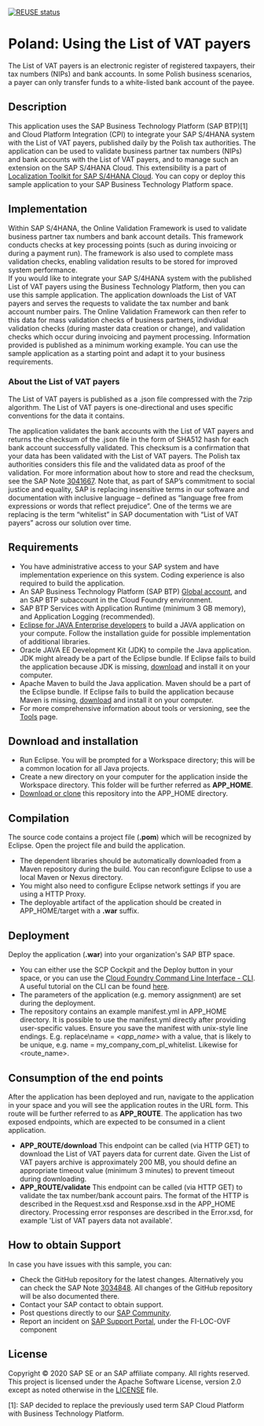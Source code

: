 [![REUSE status](https://api.reuse.software/badge/github.com/SAP-samples/localization-toolkit-s4hana-cloud-bank-account-validation)](https://api.reuse.software/info/github.com/SAP-samples/localization-toolkit-s4hana-cloud-bank-account-validation)

# Poland: Using the List of VAT payers
<!-- This repository contains a sample application for the [Poland: Using the List of VAT payers](https://blogs.sap.com/2020/04/16/poland-using-the-white-list/) tutorial. -->
The List of VAT payers is an electronic register of registered taxpayers, their tax numbers (NIPs) and bank accounts.  In some Polish business scenarios, a payer can only transfer funds to a white-listed bank account of the payee.  

<!-- *This sample code is one part of the tutorial, so please follow the tutorial before attempting to use this code.* -->

## Description
This application uses the SAP Business Technology Platform (SAP BTP)[1] <!-- SAP Cloud Platform (SCP) --> and Cloud Platform Integration (CPI) to integrate your SAP S/4HANA system with the List of VAT payers, published daily by the Polish tax authorities. The application can be used to validate business partner tax numbers (NIPs) and bank accounts with the List of VAT payers, and to manage such an extension on the SAP S/4HANA Cloud. This extensibility is a part of [Localization Toolkit for SAP S/4HANA Cloud](https://community.sap.com/topics/localization-toolkit-s4hana-cloud).
You can copy or deploy this sample application to your SAP Business Technology Platform space.   
 

## Implementation
Within SAP S/4HANA, the Online Validation Framework is used to validate business partner tax numbers and bank account details.  This framework conducts checks at key processing points (such as during invoicing or during a payment run). The framework is also used to complete mass validation checks, enabling validation results to be stored for improved system performance.  
If you would like to integrate your SAP S/4HANA system with the published List of VAT payers using the Business Technology Platform, then you can use this sample application. The application downloads the List of VAT payers and serves the requests to validate the tax number and bank account number pairs. The Online Validation Framework can then refer to this data for mass validation checks of business partners, individual validation checks (during master data creation or change), and validation checks which occur during invoicing and payment processing.
Information provided is published as a minimum working example.  You can use the sample application as a starting point and adapt it to your business requirements.
### About the List of VAT payers
The List of VAT payers is published as a .json file compressed with the 7zip algorithm. The List of VAT payers is one-directional and uses specific conventions for the data it contains.

The application validates the bank accounts with the List of VAT payers and returns the checksum of the .json file in the form of SHA512 hash for each bank account successfully validated. This checksum is a confirmation that your data has been validated with the List of VAT payers. The Polish tax authorities considers this file and the validated data as proof of the validation. For more information about how to store and read the checksum, see the SAP Note [3041667](https://launchpad.support.sap.com/#/notes/3041667).
Note that, as part of SAP’s commitment to social justice and equality, SAP is replacing insensitive terms in our software and documentation with inclusive language – defined as “language free from expressions or words that reflect prejudice”. One of the terms we are replacing is the term “whitelist” in SAP documentation with “List of VAT payers” across our solution over time.


## Requirements
* You have administrative access to your SAP system and have implementation experience on this system. Coding experience is also required to build the application.
* An SAP Business Technology Platform (SAP BTP)  [Global account](https://cloudplatform.sap.com/index.html), and an SAP BTP subaccount in the Cloud Foundry environment.
* SAP BTP Services with Application Runtime (minimum 3 GB memory), and Application Logging (recommended).
* [Eclipse for JAVA Enterprise developers](https://www.eclipse.org/downloads/packages/) to build a JAVA application on your compute.  Follow the installation guide for possible implementation of additional libraries.
* Oracle JAVA EE Development Kit (JDK) to compile the Java application. JDK might already be a part of the Eclipse bundle. If Eclipse fails to build the application because JDK is missing, [download](https://www.oracle.com/java/technologies/javaee-8-sdk-downloads.html) and install it on your computer.  
* Apache Maven to build the Java application. Maven should be a part of the Eclipse bundle. If Eclipse fails to build the application because Maven is missing, [download](https://maven.apache.org/download.cgi) and install it on your computer.
* For more comprehensive information about tools or versioning, see the [Tools](https://tools.hana.ondemand.com/#cloud) page.

## Download and installation
* Run Eclipse. You will be prompted for a Workspace directory; this will be a common location for all Java projects.   
* Create a new directory on your computer for the application inside the Workspace directory. This folder will be further referred as **APP_HOME**.
* [Download or clone](https://help.github.com/en/github/creating-cloning-and-archiving-repositories/cloning-a-repository) this repository into the APP_HOME directory.  

## Compilation
The source code contains a project file (**.pom**) which will be recognized by Eclipse. 
Open the project file and build the application. 
* The dependent libraries should be automatically downloaded from a Maven repository during the build. You can reconfigure Eclipse to use a local Maven or Nexus directory. 
* You might also need to configure Eclipse network settings if you are using a HTTP Proxy. 
* The deployable artifact of the application should be created in APP_HOME/target with a **.war** suffix.  

## Deployment
Deploy the application (**.war**) into your organization's SAP BTP space. 
* You can either use the SCP Cockpit and the Deploy button in your space, or you can use the [Cloud Foundry Command Line Interface - CLI](https://tools.hana.ondemand.com/#cloud). A useful tutorial on the CLI can be found [here](https://github.com/SAP-samples/hana-developer-cli-tool-example). 
* The parameters of the application (e.g. memory assignment) are set during the deployment. 
* The repository contains an example manifest.yml in APP_HOME directory. It is possible to use the manifest.yml directly after providing user-specific values.
Ensure you save the manifest with unix-style line endings. E.g. replace\name = _<app_name>_ with a value, that is likely to be unique, e.g. name = my_company_com_pl_whitelist. Likewise for <route_name>.
    
## Consumption of the end points
After the application has been deployed and run, navigate to the application in your space and you will see the application routes in the URL form. This route will be further referred to as **APP_ROUTE**.
The application has two exposed endpoints, which are expected to be consumed in a client application.  
* **APP_ROUTE/download**
This endpoint can be called (via HTTP GET) to download the List of VAT payers data for current date.  Given the List of VAT payers archive is approximately 200 MB, you should define an appropriate timeout value (minimum 3 minutes) to prevent timeout during downloading. 
* **APP_ROUTE/validate**
This endpoint can be called (via HTTP GET) to validate the tax number/bank account pairs. The format of the HTTP is described in the Request.xsd and Response.xsd in the APP_HOME directory.  Processing error responses are described in the Error.xsd, for example 'List of VAT payers data not available'.

## How to obtain Support
In case you have issues with this sample, you can:
* Check the GitHub repository for the latest changes. Alternatively you can check the SAP Note [3034848](https://launchpad.support.sap.com/#/notes/3034848). All changes of the GitHub repository will be also documented there. 
* Contact your SAP contact to obtain support. 
* Post questions directly to our [SAP Community](https://answers.sap.com/questions/ask.html?primaryTagId=9af4d745-1754-4882-b057-f8f904c0a5f8).
* Report an incident on [SAP Support Portal](https://support.sap.com/en/index.html), under the FI-LOC-OVF component

## License
Copyright © 2020 SAP SE or an SAP affiliate company. All rights reserved. This project is licensed under the Apache Software License, version 2.0 except as noted otherwise in the [LICENSE](LICENSES/Apache-2.0.txt) file.

[1]: SAP decided to replace the previously used term SAP Cloud Platform with Business Technology Platform.